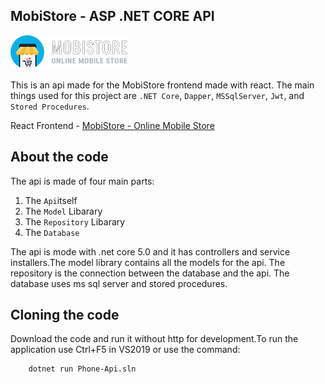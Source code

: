 ## MobiStore - ASP .NET CORE API

![MobiStore](/logo2.png?raw=true "MobiStore")

This is an api made for the MobiStore frontend made with react.
The main things used for this project are `.NET Core`, `Dapper`, `MSSqlServer`, `Jwt`, and `Stored Procedures`.

React Frontend - [MobiStore - Online Mobile Store](https://github.com/Veljko28/Phone-Ui)

## About the code

The api is made of four main parts:
1. The `Api`itself
2. The `Model` Libarary
3. The `Repository` Libarary
4. The `Database`

The api is mode with .net core 5.0 and it has controllers and service installers.The model library contains all the models for the api. The repository is the connection between the database and the api. The database uses ms sql server and stored procedures.

## Cloning the code 

Download the code and run it without http for development.To run the application use Ctrl+F5 in VS2019 or use the command:
```bash
    dotnet run Phone-Api.sln
```


